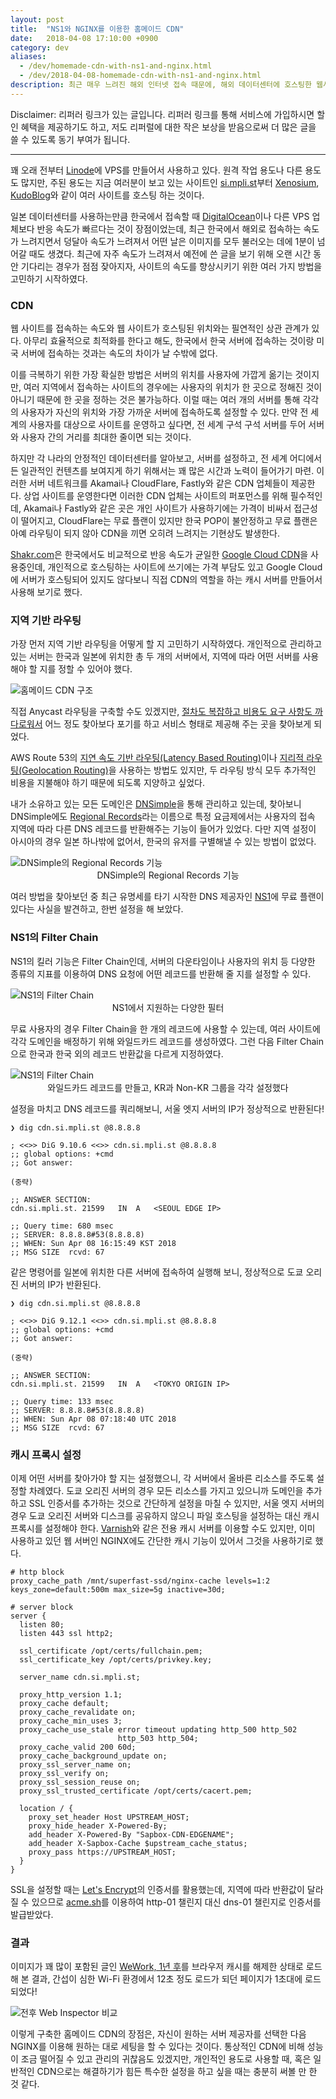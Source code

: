 ```yaml
---
layout: post
title:  "NS1와 NGINX를 이용한 홈메이드 CDN"
date:   2018-04-08 17:10:00 +0900
category: dev
aliases:
  - /dev/homemade-cdn-with-ns1-and-nginx.html
  - /dev/2018-04-08-homemade-cdn-with-ns1-and-nginx.html
description: 최근 매우 느려진 해외 인터넷 접속 때문에, 해외 데이터센터에 호스팅한 웹사이트를 로드하는데 1분이 넘어갈 때도 생겼다. 여러 가지 방법을 고민하던 중 직접 CDN을 구축해 보기로 했다.
---
```


Disclaimer: 리퍼러 링크가 있는 글입니다. 리퍼러 링크를 통해 서비스에 가입하시면 할인 혜택을 제공하기도 하고, 저도 리퍼럴에 대한 작은 보상을 받음으로써 더 많은 글을 쓸 수 있도록 동기 부여가 됩니다.

---


꽤 오래 전부터 [Linode][1]에 VPS를 만들어서 사용하고 있다. 원격 작업 용도나 다른 용도도 많지만, 주된 용도는 지금 여러분이 보고 있는 사이트인 [si.mpli.st][2]부터 [Xenosium][3], [KudoBlog][4]와 같이 여러 사이트를 호스팅 하는 것이다.

일본 데이터센터를 사용하는만큼 한국에서 접속할 때 [DigitalOcean][5]이나 다른 VPS 업체보다 반응 속도가 빠르다는 것이 장점이었는데, 최근 한국에서 해외로 접속하는 속도가 느려지면서 덩달아 속도가 느려져서 어떤 날은 이미지를 모두 불러오는 데에 1분이 넘어갈 때도 생겼다. 최근에 자주 속도가 느려져서 예전에 쓴 글을 보기 위해 오랜 시간 동안 기다리는 경우가 점점 잦아지자, 사이트의 속도를 향상시키기 위한 여러 가지 방법을 고민하기 시작하였다.


### CDN

웹 사이트를 접속하는 속도와 웹 사이트가 호스팅된 위치와는 필연적인 상관 관계가 있다. 아무리 효율적으로 최적화를 한다고 해도, 한국에서 한국 서버에 접속하는 것이랑 미국 서버에 접속하는 것과는 속도의 차이가 날 수밖에 없다.

이를 극복하기 위한 가장 확실한 방법은 서버의 위치를 사용자에 가깝게 옮기는 것이지만, 여러 지역에서 접속하는 사이트의 경우에는 사용자의 위치가 한 곳으로 정해진 것이 아니기 때문에 한 곳을 정하는 것은 불가능하다. 이럴 때는 여러 개의 서버를 통해 각각의 사용자가 자신의 위치와 가장 가까운 서버에 접속하도록 설정할 수 있다. 만약 전 세계의 사용자를 대상으로 사이트를 운영하고 싶다면, 전 세계 구석 구석 서버를 두어 서버와 사용자 간의 거리를 최대한 줄이면 되는 것이다.

하지만 각 나라의 안정적인 데이터센터를 알아보고, 서버를 설정하고, 전 세계 어디에서든 일관적인 컨텐츠를 보여지게 하기 위해서는 꽤 많은 시간과 노력이 들어가기 마련. 이러한 서버 네트워크를 Akamai나 CloudFlare, Fastly와 같은 CDN 업체들이 제공한다. 상업 사이트를 운영한다면 이러한 CDN 업체는 사이트의 퍼포먼스를 위해 필수적인데, Akamai나 Fastly와 같은 곳은 개인 사이트가 사용하기에는 가격이 비싸서 접근성이 떨어지고, CloudFlare는 무료 플랜이 있지만 한국 POP이 불안정하고 무료 플랜은 아예 라우팅이 되지 않아 CDN을 끼면 오히려 느려지는 기현상도 발생한다.

[Shakr.com][6]은 한국에서도 비교적으로 반응 속도가 균일한 [Google Cloud CDN][7]을 사용중인데, 개인적으로 호스팅하는 사이트에 쓰기에는 가격 부담도 있고 Google Cloud에 서버가 호스팅되어 있지도 않다보니 직접 CDN의 역할을 하는 캐시 서버를 만들어서 사용해 보기로 했다.


### 지역 기반 라우팅

가장 먼저 지역 기반 라우팅을 어떻게 할 지 고민하기 시작하였다. 개인적으로 관리하고 있는 서버는 한국과 일본에 위치한 총 두 개의 서버에서, 지역에 따라 어떤 서버를 사용해야 할 지를 정할 수 있어야 했다.

![][image-1]

직접 Anycast 라우팅을 구축할 수도 있겠지만, [절차도 복잡하고 비용도 요구 사항도 까다로워서][8] 어느 정도 찾아보다 포기를 하고 서비스 형태로 제공해 주는 곳을 찾아보게 되었다.

AWS Route 53의 [지연 속도 기반 라우팅(Latency Based Routing)][9]이나 [지리적 라우팅(Geolocation Routing)][10]을 사용하는 방법도 있지만, 두 라우팅 방식 모두 추가적인 비용을 지불해야 하기 때문에 되도록 지양하고 싶었다.

내가 소유하고 있는 모든 도메인은 [DNSimple][11]을 통해 관리하고 있는데, 찾아보니 DNSimple에도 [Regional Records][12]라는 이름으로 특정 요금제에서는 사용자의 접속 지역에 따라 다른 DNS 레코드를 반환해주는 기능이 들어가 있었다. 다만 지역 설정이 아시아의 경우 일본 하나밖에 없어서, 한국의 유저를 구별해낼 수 있는 방법이 없었다.

![][image-2]
<span style="text-align: center;display:block;"> DNSimple의 Regional Records 기능</span>

여러 방법을 찾아보던 중 최근 유명세를 타기 시작한 DNS 제공자인 [NS1][13]에 무료 플랜이 있다는 사실을 발견하고, 한번 설정을 해 보았다.


### NS1의 Filter Chain

NS1의 킬러 기능은 Filter Chain인데, 서버의 다운타임이나 사용자의 위치 등 다양한 종류의 지표를 이용하여 DNS 요청에 어떤 레코드를 반환해 줄 지를 설정할 수 있다.

![][image-3]
<span style="text-align: center;display:block;"> NS1에서 지원하는 다양한 필터</span>

무료 사용자의 경우 Filter Chain을 한 개의 레코드에 사용할 수 있는데, 여러 사이트에 각각 도메인을 배정하기 위해 와일드카드 레코드를 생성하였다. 그런 다음 Filter Chain으로 한국과 한국 외의 레코드 반환값을 다르게 지정하였다.

![][image-4]
<span style="text-align: center;display:block;"> 와일드카드 레코드를 만들고, KR과 Non-KR 그룹을 각각 설정했다</span>

설정을 마치고 DNS 레코드를 쿼리해보니, 서울 엣지 서버의 IP가 정상적으로 반환된다!

```shell
❯ dig cdn.si.mpli.st @8.8.8.8

; <<>> DiG 9.10.6 <<>> cdn.si.mpli.st @8.8.8.8
;; global options: +cmd
;; Got answer:

(중략)

;; ANSWER SECTION:
cdn.si.mpli.st. 21599   IN  A   <SEOUL EDGE IP>

;; Query time: 680 msec
;; SERVER: 8.8.8.8#53(8.8.8.8)
;; WHEN: Sun Apr 08 16:15:49 KST 2018
;; MSG SIZE  rcvd: 67
```

같은 명령어를 일본에 위치한 다른 서버에 접속하여 실행해 보니, 정상적으로 도쿄 오리진 서버의 IP가 반환된다.
```shell
❯ dig cdn.si.mpli.st @8.8.8.8

; <<>> DiG 9.12.1 <<>> cdn.si.mpli.st @8.8.8.8
;; global options: +cmd
;; Got answer:

(중략)

;; ANSWER SECTION:
cdn.si.mpli.st. 21599   IN  A   <TOKYO ORIGIN IP>

;; Query time: 133 msec
;; SERVER: 8.8.8.8#53(8.8.8.8)
;; WHEN: Sun Apr 08 07:18:40 UTC 2018
;; MSG SIZE  rcvd: 67
```


### 캐시 프록시 설정

이제 어떤 서버를 찾아가야 할 지는 설정했으니, 각 서버에서 올바른 리소스를 주도록 설정할 차례였다. 도쿄 오리진 서버의 경우 모든 리소스를 가지고 있으니까 도메인을 추가하고 SSL 인증서를 추가하는 것으로 간단하게 설정을 마칠 수 있지만, 서울 엣지 서버의 경우 도쿄 오리진 서버와 디스크를 공유하지 않으니 파일 호스팅을 설정하는 대신 캐시 프록시를 설정해야 한다. [Varnish][14]와 같은 전용 캐시 서버를 이용할 수도 있지만, 이미 사용하고 있던 웹 서버인 NGINX에도 간단한 캐시 기능이 있어서 그것을 사용하기로 했다.

```nginx
# http block
proxy_cache_path /mnt/superfast-ssd/nginx-cache levels=1:2 keys_zone=default:500m max_size=5g inactive=30d;

# server block
server {
  listen 80;
  listen 443 ssl http2;

  ssl_certificate /opt/certs/fullchain.pem;
  ssl_certificate_key /opt/certs/privkey.key;

  server_name cdn.si.mpli.st;

  proxy_http_version 1.1;
  proxy_cache default;
  proxy_cache_revalidate on;
  proxy_cache_min_uses 3;
  proxy_cache_use_stale error timeout updating http_500 http_502
                        http_503 http_504;
  proxy_cache_valid 200 60d;
  proxy_cache_background_update on;
  proxy_ssl_server_name on;
  proxy_ssl_verify on;
  proxy_ssl_session_reuse on;
  proxy_ssl_trusted_certificate /opt/certs/cacert.pem;

  location / {
    proxy_set_header Host UPSTREAM_HOST;
    proxy_hide_header X-Powered-By;
    add_header X-Powered-By "Sapbox-CDN-EDGENAME";
    add_header X-Sapbox-Cache $upstream_cache_status;
    proxy_pass https://UPSTREAM_HOST;
  }
}
```


SSL을 설정할 때는 [Let's Encrypt][15]의 인증서를 활용했는데, 지역에 따라 반환값이 달라질 수 있으므로 [acme.sh][16]를 이용하여 http-01 챌린지 대신 dns-01 챌린지로 인증서를 발급받았다.


### 결과

이미지가 꽤 많이 포함된 글인 [WeWork, 1년 후][17]를 브라우저 캐시를 해제한 상태로 로드해 본 결과, 간섭이 심한 Wi-Fi 환경에서 12초 정도 로드가 되던 페이지가 1초대에 로드되었다!

![][image-5]

이렇게 구축한 홈메이드 CDN의 장점은, 자신이 원하는 서버 제공자를 선택한 다음 NGINX를 이용해 원하는 대로 세팅을 할 수 있다는 것이다. 통상적인 CDN에 비해 성능이 조금 떨어질 수 있고 관리의 귀찮음도 있겠지만, 개인적인 용도로 사용할 때, 혹은 일반적인 CDN으로는 해결하기가 힘든 특수한 설정을 하고 싶을 때는 충분히 써볼 만 한 것 같다.

[1]:	https://www.linode.com/?r=9cc0e9cc373c8c9accddf7fc5ecef153e40f5a56
[2]:	https://si.mpli.st
[3]:	https://xenosium.com/
[4]:	https://blog.kudokun.me/
[5]:	https://m.do.co/c/6aa0891d593f
[6]:	https://www.shakr.com/
[7]:	https://cloud.google.com/cdn/
[8]:	https://labs.ripe.net/Members/samir_jafferali/build-your-own-anycast-network-in-nine-steps
[9]:	https://aws.amazon.com/ko/blogs/korea/route53-latency-based-routing/
[10]:	https://docs.aws.amazon.com/ko_kr/Route53/latest/DeveloperGuide/routing-policy.html#routing-policy-geo
[11]:	https://dnsimple.com/r/a1ed6fe742efea
[12]:	https://support.dnsimple.com/articles/regional-records/
[13]:	https://ns1.com/
[14]:	https://varnish-cache.org/
[15]:	https://letsencrypt.org/
[16]:	https://github.com/Neilpang/acme.sh
[17]:	https://si.mpli.st/review/wework-a-year-later.html

[image-1]:	https://cdn.si.mpli.st/2018-04-homemade-cdn-with-ns1-and-nginx/cdn-plan.svg "홈메이드 CDN 구조"
[image-2]:	https://cdn.si.mpli.st/2018-04-homemade-cdn-with-ns1-and-nginx/dnsimple.png "DNSimple의 Regional Records 기능"
[image-3]:	https://cdn.si.mpli.st/2018-04-homemade-cdn-with-ns1-and-nginx/ns1-filter-chain.png "NS1의 Filter Chain"
[image-4]:	https://cdn.si.mpli.st/2018-04-homemade-cdn-with-ns1-and-nginx/ns1-filter-chain-config.png "NS1의 Filter Chain"
[image-5]:	https://cdn.si.mpli.st/2018-04-homemade-cdn-with-ns1-and-nginx/inspector-comparison.png "전후 Web Inspector 비교"
